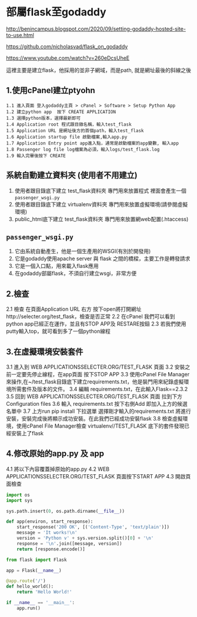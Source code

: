 # 部屬flask至godaddy
http://benincampus.blogspot.com/2020/09/setting-godaddy-hosted-site-to-use.html

https://github.com/nicholasvad/flask_on_godaddy

https://www.youtube.com/watch?v=260eDcsUheE

這裡主要是建立flask，他採用的並非子網域，而是path, 就是網址最後的斜線之後


## 1.使用cPanel建立ptyohn
```
1.1 進入頁面 登入godaddy主頁 > cPanel > Software > Setup Python App
1.2 建立python app  按下 CREATE APPLICATION
1.3 選擇python版本，選擇最新即可
1.4 Application root 程式跟目錄名稱，輸入test_flask
1.5 Application URL 是網址後方的首個path，輸入test_flask
1.6 Application startup file 啟動檔案,輸入app.py
1.7 Application Entry point app進入點，通常是啟動檔案的app變數, 輸入app
1.8 Passenger log file log檔案為必須，輸入logs/test_flask.log
1.9 輸入完畢後按下 CREATE

```

## 系統自動建立資料夾 (使用者不用建立)
1. 使用者跟目錄底下建立 test_flask資料夾  專門用來放置程式
   裡面會產生一個`passenger_wsgi.py`
2. 使用者跟目錄底下建立 virtualenv資料夾  專門用來放置虛擬環境(請參閱虛擬環境)
3. public_html底下建立 test_flask資料夾  專門用來放置網web配置(.htaccess)

## `passenger_wsgi.py`
1. 它由系統自動產生，他是一個生產用的WSGI(有別於開發用)
2. 它是godaddy使用apache server 與 flask 之間的橋樑，主要工作是轉發請求
3. 它是一個入口點，用來載入flask應用
4. 在godaddy部屬flask，不須自行建立wsgi，非常方便

## 2.檢查
2.1 檢查 在頁面Application URL 右方 按下open將打開網址http://selecter.org/test_flask，檢查是否正常
2.2 在cPanel 我們可以看到python app已經正在運作，並且有STOP APP及 RESTARE按鈕
2.3 若我們使用putty輸入top，就可看到多了一個python線程

## 3.在虛擬環境安裝套件
3.1 進入到 WEB APPLICATIONSSELECTER.ORG/TEST_FLASK 頁面
3.2 安裝之前一定要先停止線程，在app頁面 按下STOP APP
3.3 使用cPanel File Manager 來操作,在~/test_flask目錄底下建立requirements.txt，他是裝門用來紀錄虛擬環境所需套件及版本的文件。
3.4 編輯 requirements.txt，在此輸入Flask==2.3.2
3.5 回到 WEB APPLICATIONSSELECTER.ORG/TEST_FLASK 頁面 拉到下方Configuration files
3.6 輸入 requirements.txt 按下右側Add 即加入上方的候選名單中
3.7 上方run pip install 下拉選單 選擇剛才輸入的requirements.txt 將進行安裝，安裝完成後將顯示成功安裝。在此我們已經成功安裝flask
3.8 檢查虛擬環境，使用cPanel File Manager檢查 virtualenv//TEST_FLASK 底下的套件發現已經安裝上了flask

## 4.修改原始的app.py 及 app
4.1 將以下內容覆蓋掉原始的app.py
4.2 WEB APPLICATIONSSELECTER.ORG/TEST_FLASK 頁面按下START APP
4.3 開啟頁面檢查

```python 原始內容
import os
import sys

sys.path.insert(0, os.path.dirname(__file__))

def app(environ, start_response):
    start_response('200 OK', [('Content-Type', 'text/plain')])
    message = 'It works!\n'
    version = 'Python v' + sys.version.split()[0] + '\n'
    response = '\n'.join([message, version])
    return [response.encode()]

```

```python
from flask import Flask

app = Flask(__name__)

@app.route('/')
def hello_world():
    return 'Hello World!'

if __name__ == '__main__':
    app.run()

```